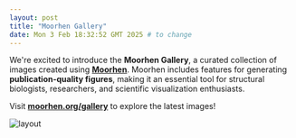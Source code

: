 ```yaml
---
layout: post
title: "Moorhen Gallery"
date: Mon 3 Feb 18:32:52 GMT 2025 # to change
---
```


We're excited to introduce the **Moorhen Gallery**, a curated collection of images created using **[Moorhen](https://moorhen.org)**. Moorhen includes features for generating **publication-quality figures**, making it an essential tool for structural biologists, researchers, and scientific visualization enthusiasts.  

Visit **[moorhen.org/gallery](https://moorhen.org/gallery)** to explore the latest images!

![layout](https://raw.githubusercontent.com/moorhen-coot/blog/main/images/moorhen-gallery.png)

